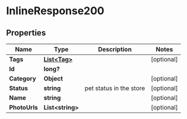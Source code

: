 # InlineResponse200

## Properties

Name | Type | Description | Notes
------------ | ------------- | ------------- | -------------
**Tags** | [**List&lt;Tag&gt;**](Tag.md) |  | [optional] 
**Id** | **long?** |  | 
**Category** | **Object** |  | [optional] 
**Status** | **string** | pet status in the store | [optional] 
**Name** | **string** |  | [optional] 
**PhotoUrls** | **List&lt;string&gt;** |  | [optional] 


